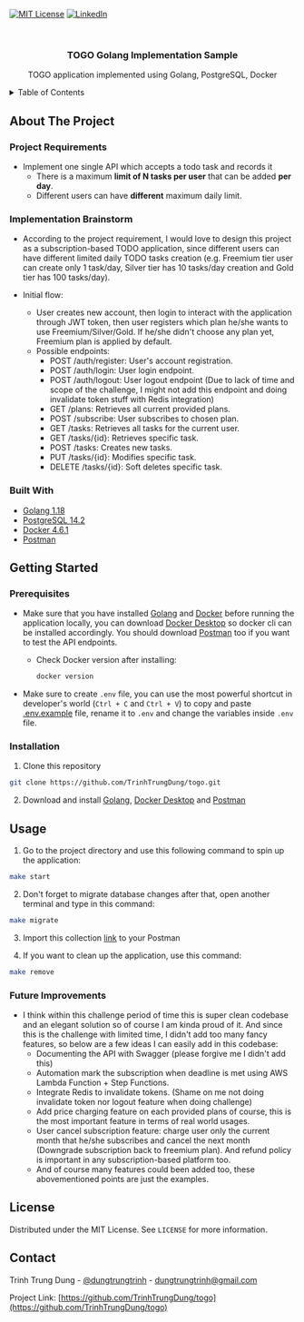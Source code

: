 <div id="top"></div>

[![MIT License][license-shield]][license-url]
[![LinkedIn][linkedin-shield]][linkedin-url]

<!-- PROJECT LOGO -->
<br />
<div align="center">
  <h3 align="center">TOGO Golang Implementation Sample</h3>

  <p align="center">
    TOGO application implemented using Golang, PostgreSQL, Docker
    <br />
  </p>
</div>

<!-- TABLE OF CONTENTS -->
<details>
  <summary>Table of Contents</summary>
  <ol>
    <li>
      <a href="#about-the-project">About The Project</a>
      <ul>
        <li><a href="#built-with">Built With</a></li>
      </ul>
    </li>
    <li>
      <a href="#getting-started">Getting Started</a>
      <ul>
        <li><a href="#prerequisites">Prerequisites</a></li>
        <li><a href="#installation">Installation</a></li>
      </ul>
    </li>
    <li><a href="#usage">Usage</a></li>
    <li><a href="#license">License</a></li>
    <li><a href="#contact">Contact</a></li>
  </ol>
</details>

<!-- ABOUT THE PROJECT -->

## About The Project

### Project Requirements

- Implement one single API which accepts a todo task and records it
  - There is a maximum **limit of N tasks per user** that can be added **per day**.
  - Different users can have **different** maximum daily limit.

### Implementation Brainstorm

- According to the project requirement, I would love to design this project as a subscription-based TODO application, since different users can have different limited daily TODO tasks creation (e.g. Freemium tier user can create only 1 task/day, Silver tier has 10 tasks/day creation and Gold tier has 100 tasks/day).

- Initial flow:
  - User creates new account, then login to interact with the application through JWT token, then user registers which plan he/she wants to use Freemium/Silver/Gold. If he/she didn't choose any plan yet, Freemium plan is applied by default.
  - Possible endpoints:
    - POST /auth/register: User's account registration.
    - POST /auth/login: User login endpoint.
    - POST /auth/logout: User logout endpoint (Due to lack of time and scope of the challenge, I might not add this endpoint and doing invalidate token stuff with Redis integration)
    - GET /plans: Retrieves all current provided plans.
    - POST /subscribe: User subscribes to chosen plan.
    - GET /tasks: Retrieves all tasks for the current user.
    - GET /tasks/{id}: Retrieves specific task.
    - POST /tasks: Creates new tasks.
    - PUT /tasks/{id}: Modifies specific task.
    - DELETE /tasks/{id}: Soft deletes specific task.

### Built With

- [Golang 1.18](https://go.dev/)
- [PostgreSQL 14.2](https://www.postgresql.org/)
- [Docker 4.6.1](https://www.docker.com/)
- [Postman](https://www.postman.com)

<!-- GETTING STARTED -->

## Getting Started

### Prerequisites

- Make sure that you have installed [Golang](https://go.dev/dl/) and [Docker](https://www.docker.com/) before running the application locally, you can download [Docker Desktop](https://www.docker.com/products/docker-desktop/) so docker cli can be installed accordingly. You should download [Postman](https://www.postman.com/downloads/) too if you want to test the API endpoints.

  - Check Docker version after installing:

    ```sh
    docker version
    ```

- Make sure to create `.env` file, you can use the most powerful shortcut in developer's world (`Ctrl + C` and `Ctrl + V`) to copy and paste [.env.example](./.env.example) file, rename it to `.env` and change the variables inside `.env` file.

<!-- INSTALLATION -->

### Installation

1. Clone this repository

```sh
git clone https://github.com/TrinhTrungDung/togo.git
```

2. Download and install [Golang](https://go.dev/dl/), [Docker Desktop](https://www.docker.com/products/docker-desktop/) and [Postman](https://www.postman.com/downloads/)

<!-- USAGE -->

## Usage

1. Go to the project directory and use this following command to spin up the application:

```sh
make start
```

2. Don't forget to migrate database changes after that, open another terminal and type in this command:

```sh
make migrate
```

3. Import this collection [link](https://www.getpostman.com/collections/9f9cedd5440a74c3a98c) to your Postman

4. If you want to clean up the application, use this command:

```sh
make remove
```

### Future Improvements

- I think within this challenge period of time this is super clean codebase and an elegant solution so of course I am kinda proud of it. And since this is the challenge with limited time, I didn't add too many fancy features, so below are a few ideas I can easily add in this codebase:
  - Documenting the API with Swagger (please forgive me I didn't add this)
  - Automation mark the subscription when deadline is met using AWS Lambda Function + Step Functions.
  - Integrate Redis to invalidate tokens. (Shame on me not doing invalidate token nor logout feature when doing challenge)
  - Add price charging feature on each provided plans of course, this is the most important feature in terms of real world usages.
  - User cancel subscription feature: charge user only the current month that he/she subscribes and cancel the next month (Downgrade subscription back to freemium plan). And refund policy is important in any subscription-based platform too.
  - And of course many features could been added too, these abovementioned points are just the examples.

<!-- LICENSE -->

## License

Distributed under the MIT License. See `LICENSE` for more information.

<!-- CONTACT -->

## Contact

Trinh Trung Dung - [@dungtrungtrinh](https://twitter.com/dungtrungtrinh) - dungtrungtrinh@gmail.com

Project Link: [https://github.com/TrinhTrungDung/togo](https://github.com/TrinhTrungDung/togo)

<!-- LINKS -->

[license-shield]: https://img.shields.io/github/license/othneildrew/Best-README-Template.svg?style=for-the-badge
[license-url]: https://github.com/TrinhTrungDung/togo/blob/master/LICENSE
[linkedin-shield]: https://img.shields.io/badge/-LinkedIn-black.svg?style=for-the-badge&logo=linkedin&colorB=555
[linkedin-url]: https://www.linkedin.com/in/trinhtrungdung/
